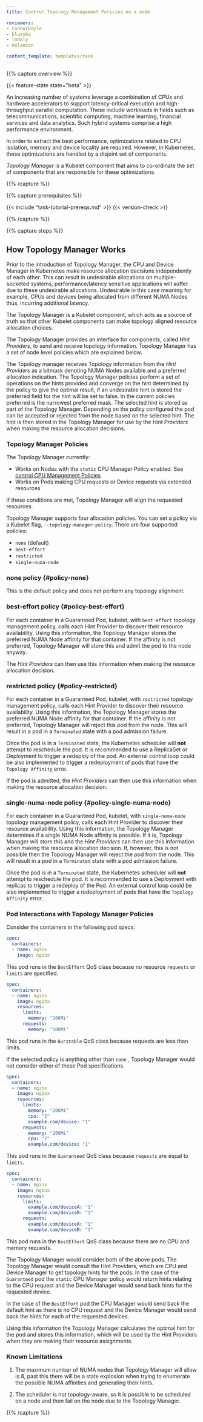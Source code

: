 ```yaml
---
title: Control Topology Management Policies on a node

reviewers:
- ConnorDoyle
- klueska
- lmdaly
- nolancon

content_template: templates/task
---
```


{{% capture overview %}}

{{< feature-state state="beta" >}}

An increasing number of systems leverage a combination of CPUs and hardware accelerators to support latency-critical execution and high-throughput parallel computation. These include workloads in fields such as telecommunications, scientific computing, machine learning, financial services and data analytics. Such hybrid systems comprise a high performance environment.

In order to extract the best performance, optimizations related to CPU isolation, memory and device locality are required. However, in Kubernetes, these optimizations are handled by a disjoint set of components.

_Topology Manager_ is a Kubelet component that aims to co-ordinate the set of components that are responsible for these optimizations.
 
{{% /capture %}}

{{% capture prerequisites %}}

{{< include "task-tutorial-prereqs.md" >}} {{< version-check >}}

{{% /capture %}}

{{% capture steps %}}

## How Topology Manager Works

Prior to the introduction of Topology Manager, the CPU and Device Manager in Kubernetes make resource allocation decisions independently of each other.
This can result in undesirable allocations on multiple-socketed systems, performance/latency sensitive applications will suffer due to these undesirable allocations. 
 Undesirable in this case meaning for example, CPUs and devices being allocated from different NUMA Nodes thus, incurring additional latency.

The Topology Manager is a Kubelet component, which acts as a source of truth so that other Kubelet components can make topology aligned resource allocation choices.

The Topology Manager provides an interface for components, called *Hint Providers*, to send and receive topology information. Topology Manager has a set of node level policies which are explained below.

The Topology manager receives Topology information from the *Hint Providers* as a bitmask denoting NUMA Nodes available and a preferred allocation indication. The Topology Manager policies perform a set of operations on the hints provided and converge on the hint determined by the policy to give the optimal result, if an undesirable hint is stored the preferred field for the hint will be set to false. In the current policies preferred is the narrowest preferred mask.
The selected hint is stored as part of the Topology Manager. Depending on the policy configured the pod can be accepted or rejected from the node based on the selected hint.
The hint is then stored in the Topology Manager for use by the *Hint Providers* when making the resource allocation decisions.

### Topology Manager Policies

The Topology Manager currently:

 - Works on Nodes with the `static` CPU Manager Policy enabled. See [control CPU Management Policies](/docs/tasks/administer-cluster/cpu-management-policies/)
 - Works on Pods making CPU requests or Device requests via extended resources

If these conditions are met, Topology Manager will align the requested resources.

Topology Manager supports four allocation policies. You can set a policy via a Kubelet flag, `--topology-manager-policy`.
There are four supported policies:

* `none` (default)
* `best-effort`
* `restricted`
* `single-numa-node`

### none policy {#policy-none}

This is the default policy and does not perform any topology alignment.

### best-effort policy {#policy-best-effort}

For each container in a Guaranteed Pod, kubelet, with `best-effort` topology 
management policy, calls each Hint Provider to discover their resource availability.
Using this information, the Topology Manager stores the 
preferred NUMA Node affinity for that container. If the affinity is not preferred, 
Topology Manager will store this and admit the pod to the node anyway.

The *Hint Providers* can then use this information when making the 
resource allocation decision.

### restricted policy {#policy-restricted}

For each container in a Guaranteed Pod, kubelet, with `restricted` topology 
management policy, calls each Hint Provider to discover their resource availability.
Using this information, the Topology Manager stores the 
preferred NUMA Node affinity for that container. If the affinity is not preferred, 
Topology Manager will reject this pod from the node. This will result in a pod in a `Terminated` state with a pod admission failure.

Once the pod is in a `Terminated` state, the Kubernetes scheduler will **not** attempt to reschedule the pod. It is recommended to use a ReplicaSet or Deployment to trigger a redeploy of the pod.
An external control loop could be also implemented to trigger a redeployment of pods that have the `Topology Affinity` error.

If the pod is admitted, the *Hint Providers* can then use this information when making the 
resource allocation decision.

### single-numa-node policy {#policy-single-numa-node}

For each container in a Guaranteed Pod, kubelet, with `single-numa-node` topology 
management policy, calls each Hint Provider to discover their resource availability.
Using this information, the Topology Manager determines if a single NUMA Node affinity is possible.
If it is, Topology Manager will store this and the *Hint Providers* can then use this information when making the 
resource allocation decision.
If, however, this is not possible then the Topology Manager will reject the pod from the node. This will result in a pod in a `Terminated` state with a pod admission failure.

Once the pod is in a `Terminated` state, the Kubernetes scheduler will **not** attempt to reschedule the pod. It is recommended to use a Deployment with replicas to trigger a redeploy of the Pod.
An external control loop could be also implemented to trigger a redeployment of pods that have the `Topology Affinity` error.

### Pod Interactions with Topology Manager Policies

Consider the containers in the following pod specs:

```yaml
spec:
  containers:
  - name: nginx
    image: nginx
```

This pod runs in the `BestEffort` QoS class because no resource `requests` or
`limits` are specified.

```yaml
spec:
  containers:
  - name: nginx
    image: nginx
    resources:
      limits:
        memory: "200Mi"
      requests:
        memory: "100Mi"
```

This pod runs in the `Burstable` QoS class because requests are less than limits.

If the selected policy is anything other than `none` , Topology Manager would not consider either of these Pod
specifications. 


```yaml
spec:
  containers:
  - name: nginx
    image: nginx
    resources:
      limits:
        memory: "200Mi"
        cpu: "2"
        example.com/device: "1"
      requests:
        memory: "200Mi"
        cpu: "2"
        example.com/device: "1"
```

This pod runs in the `Guaranteed` QoS class because `requests` are equal to `limits`.


```yaml
spec:
  containers:
  - name: nginx
    image: nginx
    resources:
      limits:
        example.com/deviceA: "1"
        example.com/deviceB: "1"
      requests:
        example.com/deviceA: "1"
        example.com/deviceB: "1"
```
This pod runs in the `BestEffort` QoS class because there are no CPU and memory requests.

The Topology Manager would consider both of the above pods. The Topology Manager would consult the Hint Providers, which are CPU and Device Manager to get topology hints for the pods. 
In the case of the `Guaranteed` pod the `static` CPU Manager policy would return hints relating to the CPU request and the Device Manager would send back hints for the requested device.

In the case of the `BestEffort` pod the CPU Manager would send back the default hint as there is no CPU request and the Device Manager would send back the hints for each of the requested devices.

Using this information the Topology Manager calculates the optimal hint for the pod and stores this information, which will be used by the Hint Providers when they are making their resource assignments. 

### Known Limitations
1. The maximum number of NUMA nodes that Topology Manager will allow is 8, past this there will be a state explosion when trying to enumerate the possible NUMA affinities and generating their hints.

2. The scheduler is not topology-aware, so it is possible to be scheduled on a node and then fail on the node due to the Topology Manager. 


{{% /capture %}}
